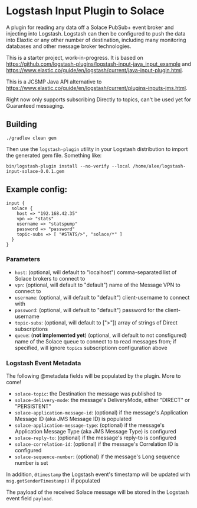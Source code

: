 # Logstash Input Plugin to Solace

A plugin for reading any data off a Solace PubSub+ event broker and injecting into Logstash.  Logstash can then be configured to push the data into Elaxtic or any other number of destination, including many monitoring databases and other message broker technologies.

This is a starter project, work-in-progress.  It is based on https://github.com/logstash-plugins/logstash-input-java_input_example and https://www.elastic.co/guide/en/logstash/current/java-input-plugin.html.

This is a JCSMP Java API alternative to https://www.elastic.co/guide/en/logstash/current/plugins-inputs-jms.html.  

Right now only supports subscribing Directly to topics, can't be used yet for Guaranteed messaging.

## Building

```
./gradlew clean gem
```

Then use the `logstash-plugin` utility in your Logstash distribution to import the generated gem file. Something like:
```
bin/logstash-plugin install --no-verify --local /home/alee/logstash-input-solace-0.0.1.gem
```

## Example config:

```
input {
  solace {
    host => "192.168.42.35"
    vpn => "stats"
    username => "statspump"
    password => "password"
    topic-subs => [ "#STATS/>", "solace/*" ]
  }
}
```



### Parameters

- `host`: (optional, will default to "localhost") comma-separated list of Solace brokers to connect to
- `vpn`: (optional, will default to "default") name of the Message VPN to connect to
- `username`: (optional, will default to "default") client-username to connect with
- `password`: (optional, will default to "default") password for the client-username
- `topic-subs`: (optional, will default to [">"]) array of strings of Direct subscriptions
- `queue`: (**not implemented yet**) (optional, will default to not consfigured) name of the Solace queue to connect to to read messages from; if specified, will ignore `topics` subscriptionn configuration above




### Logstash Event Metadata

The following @metadata fields will be populated by the plugin. More to come!

- `solace-topic`: the Destination the message was published to
- `solace-delivery-mode`: the message's DeliveryMode, either "DIRECT" or "PERSISTENT"
- `solace-application-message-id`: (optional) if the message's Application Message ID (aka JMS Message ID) is populated
- `solace-application-message-type`: (optional) if the message's Application Message Type (aka JMS Message Type) is configured
- `solace-reply-to`: (optional) if the message's reply-to is configured
- `solace-correlation-id`: (optional) if the message's Correlation ID is configured
- `solace-sequence-number`: (optional) if the message's Long sequence number is set

In addition, `@timestamp` the Logstash event's timestamp will be updated with `msg.getSenderTimestamp()` if populated

The payload of the received Solace message will be stored in the Logstash event field `payload`.

